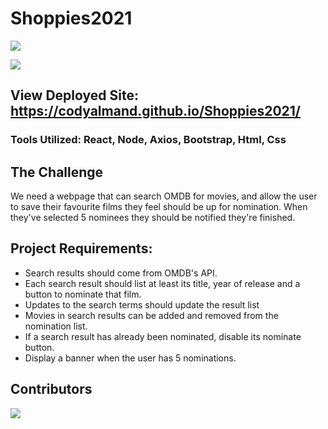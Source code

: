 # Shoppies2021
![](https://img.shields.io/badge/created%20by-CodyAlmand-red)

![](https://github.com/codyalmand/Shoppies2021/blob/main/shoppies2021/src/assets/shoppiesApp.gif)

## View Deployed Site: https://codyalmand.github.io/Shoppies2021/

### Tools Utilized: React, Node, Axios, Bootstrap, Html, Css

## The Challenge 
We need a webpage that can search OMDB for movies, and allow the user to save their favourite films they feel should be up for nomination. When they've selected 5 nominees they should be notified they're finished.

## Project Requirements: 
 * Search results should come from OMDB's API.
 *  Each search result should list at least its title, year of release and a button to nominate that film.
 *  Updates to the search terms should update the result list
 *  Movies in search results can be added and removed from the nomination list.
 *  If a search result has already been nominated, disable its nominate button.
 *  Display a banner when the user has 5 nominations.

## Contributors
![](https://img.shields.io/badge/created%20by-CodyAlmand-red)
